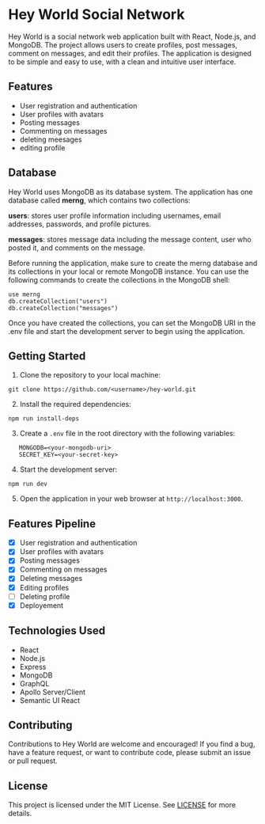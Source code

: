 # Hey World Social Network

Hey World is a social network web application built with React, Node.js, and MongoDB. The project allows users to create profiles, post messages, comment on messages, and edit their profiles. The application is designed to be simple and easy to use, with a clean and intuitive user interface.

## Features

- User registration and authentication
- User profiles with avatars
- Posting messages
- Commenting on messages
- deleting meesages
- editing profile

## Database
Hey World uses MongoDB as its database system. The application has one database called **merng**, which contains two collections:

**users**: stores user profile information including usernames, email addresses, passwords, and profile pictures.

**messages**: stores message data including the message content, user who posted it, and comments on the message.

Before running the application, make sure to create the merng database and its collections in your local or remote MongoDB instance. You can use the following commands to create the collections in the MongoDB shell:

```
use merng
db.createCollection("users")
db.createCollection("messages")
```

Once you have created the collections, you can set the MongoDB URI in the .env file and start the development server to begin using the application.

## Getting Started

1. Clone the repository to your local machine:

```
git clone https://github.com/<username>/hey-world.git
```

2. Install the required dependencies:

```
npm run install-deps
```
3. Create a `.env` file in the root directory with the following variables:
```
   MONGODB=<your-mongodb-uri>
   SECRET_KEY=<your-secret-key>
   ```

4. Start the development server:

```
npm run dev
```

5. Open the application in your web browser at `http://localhost:3000`.

## Features Pipeline

- [x] User registration and authentication
- [x] User profiles with avatars
- [x] Posting messages
- [x] Commenting on messages
- [x] Deleting messages
- [x] Editing profiles
- [ ] Deleting profile
- [x] Deployement

## Technologies Used

- React
- Node.js
- Express
- MongoDB
- GraphQL
- Apollo Server/Client
- Semantic UI React

## Contributing

Contributions to Hey World are welcome and encouraged! If you find a bug, have a feature request, or want to contribute code, please submit an issue or pull request.

## License

This project is licensed under the MIT License. See [LICENSE](LICENSE) for more details.
